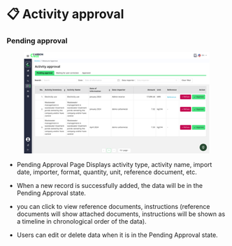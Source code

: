 # 📋 Activity approval

### Pending approval

<figure><img src="../../.gitbook/assets/image (35).png" alt=""><figcaption></figcaption></figure>

* Pending Approval Page Displays activity type, activity name, import date, importer, format, quantity, unit, reference document, etc.
*   When a new record is successfully added, the data will be in the Pending Approval state.


* you can click to view reference documents, instructions (reference documents will show attached documents, instructions will be shown as a timeline in chronological order of the data).
* Users can edit or delete data when it is in the Pending Approval state.

